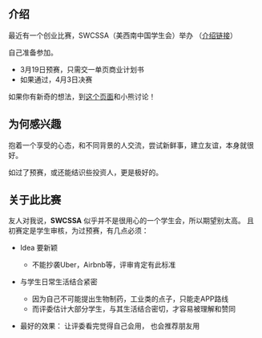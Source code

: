 ## 介绍

最近有一个创业比赛，SWCSSA（美西南中国学生会）举办 （[介绍链接](https://mp.weixin.qq.com/s?__biz=MjM5NzI0ODI2NQ==&mid=404513800&idx=1&sn=a3c0aa53f74d2e7a03d247fd968a3a06&scene=1&srcid=0222ZyR567RtKrn4uehbo0E2&key=710a5d99946419d93a31c4f4da76f3f7948a5da5fed3327795761c7f9ac7e0ede90cb4343866a272524d7cfbd41e3273&ascene=0&uin=MjU1NTY3Mjc0NA%3D%3D&devicetype=iMac+MacBookPro11%2C3+OSX+OSX+10.10.5+build(14F1509)&version=11020201&pass_ticket=jaRn%2BezUqFl%2FeF9CyHtOtV4CQFHU4NWgZQ9gMh%2FhDMJ4517EaBSCO13hIhQX4n5W)）

自己准备参加。

- 3月19日预赛，只需交一单页商业计划书
- 如果通过，4月3日决赛


如果你有新奇的想法，到[这个页面](https://github.com/BenBBear/blog/blob/master/posts/2016-3-4-%E5%88%9B%E4%B8%9A%E5%B0%8F%E6%AF%94%E8%B5%9B/ideas.md)和小熊讨论！


## 为何感兴趣

抱着一个享受的心态，和不同背景的人交流，尝试新鲜事，建立友谊，本身就很好。

如过了预赛，或还能结识些投资人，更是极好的。


## 关于此比赛

友人对我说，**SWCSSA** 似乎并不是很用心的一个学生会，所以期望别太高。 且初赛定是学生审核，为过预赛，有几点必须：

- Idea 要新颖
  - 不能抄袭Uber，Airbnb等，评审肯定有此标准

- 与学生日常生活结合紧密
   - 因为自己不可能提出生物制药，工业类的点子，只能走APP路线
   - 而评委估计大部分学生，与其生活结合密切，才容易被理解和赞同


- 最好的效果： 让评委看完觉得自己会用， 也会推荐朋友用







